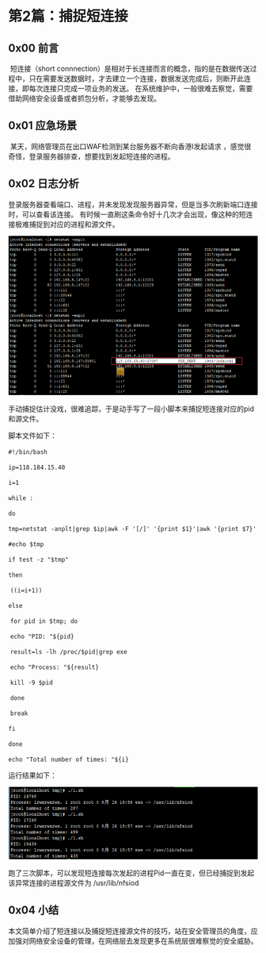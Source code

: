 # 第2篇：捕捉短连接

## 0x00 前言

​ 短连接（short connnection）是相对于长连接而言的概念，指的是在数据传送过程中，只在需要发送数据时，才去建立一个连接，数据发送完成后，则断开此连接，即每次连接只完成一项业务的发送。 在系统维护中，一般很难去察觉，需要借助网络安全设备或者抓包分析，才能够去发现。

## 0x01 应急场景

​ 某天，网络管理员在出口WAF检测到某台服务器不断向香港I发起请求 ，感觉很奇怪，登录服务器排查，想要找到发起短连接的进程。

## 0x02 日志分析

​ 登录服务器查看端口、进程，并未发现发现服务器异常，但是当多次刷新端口连接时，可以查看该连接。 有时候一直刷这条命令好十几次才会出现，像这种的短连接极难捕捉到对应的进程和源文件。

![](../.gitbook/assets/linux-11-1.png)

手动捕捉估计没戏，很难追踪，于是动手写了一段小脚本来捕捉短连接对应的pid和源文件。

脚本文件如下：

`#!/bin/bash`

`ip=118.184.15.40`

`i=1`

`while :`

`do`

`tmp=netstat -anplt|grep $ip|awk -F '[/]' '{print $1}'|awk '{print $7}'`

`#echo $tmp`

`if test -z "$tmp"`

`then`

​ `((i=i+1))`

`else`

​ `for pid in $tmp; do`

​ `echo "PID: "${pid}`

​ `result=ls -lh /proc/$pid|grep exe`

​ `echo "Process: "${result}`

​ `kill -9 $pid`

​ `done`

​ `break`

`fi`

`done`

`echo "Total number of times: "${i}`

运行结果如下：

![](../.gitbook/assets/linux-11-2.png)

跑了三次脚本，可以发现短连接每次发起的进程Pid一直在变，但已经捕捉到发起该异常连接的进程源文件为 /usr/lib/nfsiod

## 0x04 小结

​ 本文简单介绍了短连接以及捕捉短连接源文件的技巧，站在安全管理员的角度，应加强对网络安全设备的管理，在网络层去发现更多在系统层很难察觉的安全威胁。

